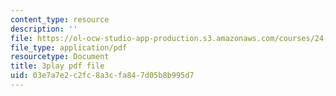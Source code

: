 ```yaml
---
content_type: resource
description: ''
file: https://ol-ocw-studio-app-production.s3.amazonaws.com/courses/24-908-creole-languages-and-caribbean-identities-spring-2017/03e7a7e2c2fc8a3cfa847d05b8b995d7_KO6GiBAK7cY.pdf
file_type: application/pdf
resourcetype: Document
title: 3play pdf file
uid: 03e7a7e2-c2fc-8a3c-fa84-7d05b8b995d7
---
```

